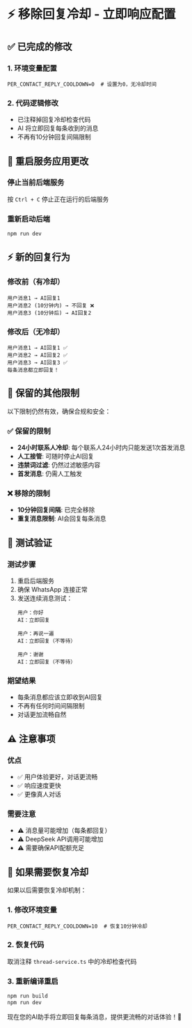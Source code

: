 # ⚡ 移除回复冷却 - 立即响应配置

## ✅ 已完成的修改

### 1. 环境变量配置
```env
PER_CONTACT_REPLY_COOLDOWN=0  # 设置为0，无冷却时间
```

### 2. 代码逻辑修改
- 已注释掉回复冷却检查代码
- AI 将立即回复每条收到的消息
- 不再有10分钟回复间隔限制

## 🚀 重启服务应用更改

### 停止当前后端服务
按 `Ctrl + C` 停止正在运行的后端服务

### 重新启动后端
```bash
npm run dev
```

## ⚡ 新的回复行为

### 修改前（有冷却）
```
用户消息1 → AI回复1
用户消息2 (10分钟内) → 不回复 ❌
用户消息3 (10分钟后) → AI回复2
```

### 修改后（无冷却）
```
用户消息1 → AI回复1 ✅
用户消息2 → AI回复2 ✅
用户消息3 → AI回复3 ✅
每条消息都立即回复！
```

## 🔄 保留的其他限制

以下限制仍然有效，确保合规和安全：

### ✅ 保留的限制
- **24小时联系人冷却**: 每个联系人24小时内只能发送1次首发消息
- **人工接管**: 可随时停止AI回复
- **违禁词过滤**: 仍然过滤敏感内容
- **首发消息**: 仍需人工触发

### ❌ 移除的限制
- **10分钟回复间隔**: 已完全移除
- **重复消息限制**: AI会回复每条消息

## 🧪 测试验证

### 测试步骤
1. 重启后端服务
2. 确保 WhatsApp 连接正常
3. 发送连续消息测试：
   ```
   用户：你好
   AI：立即回复
   
   用户：再说一遍
   AI：立即回复（不等待）
   
   用户：谢谢
   AI：立即回复（不等待）
   ```

### 期望结果
- 每条消息都应该立即收到AI回复
- 不再有任何时间间隔限制
- 对话更加流畅自然

## ⚠️ 注意事项

### 优点
- ✅ 用户体验更好，对话更流畅
- ✅ 响应速度更快
- ✅ 更像真人对话

### 需要注意
- ⚠️ 消息量可能增加（每条都回复）
- ⚠️ DeepSeek API调用可能增加
- ⚠️ 需要确保API配额充足

## 🎯 如果需要恢复冷却

如果以后需要恢复冷却机制：

### 1. 修改环境变量
```env
PER_CONTACT_REPLY_COOLDOWN=10  # 恢复10分钟冷却
```

### 2. 恢复代码
取消注释 `thread-service.ts` 中的冷却检查代码

### 3. 重新编译重启
```bash
npm run build
npm run dev
```

现在您的AI助手将立即回复每条消息，提供更流畅的对话体验！🚀
